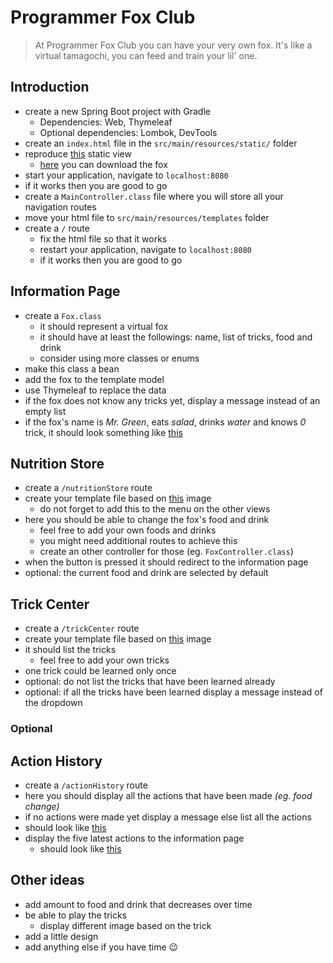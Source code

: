 # Programmer Fox Club

> At Programmer Fox Club you can have your very own fox. It's like a virtual tamagochi, you can feed and train your lil' one.

## Introduction

 - create a new Spring Boot project with Gradle
     - Dependencies: Web, Thymeleaf
     - Optional dependencies: Lombok, DevTools
 - create an `index.html` file in the `src/main/resources/static/` folder
 - reproduce [this](assets/views/information-00.png) static view
     - [here](assets/greenfox.png) you can download the fox
 - start your application, navigate to `localhost:8080`
 - if it works then you are good to go
 - create a `MainController.class` file where you will store all your navigation routes
 - move your html file to `src/main/resources/templates` folder
 - create a `/` route
     - fix the html file so that it works
     - restart your application, navigate to `localhost:8080`
     - if it works then you are good to go

## Information Page

 - create a `Fox.class`
     - it should represent a virtual fox
     - it should have at least the followings: name, list of tricks, food and drink
     - consider using more classes or enums
 - make this class a bean
 - add the fox to the template model
 - use Thymeleaf to replace the data
 - if the fox does not know any tricks yet, display a message instead of an empty list
 - if the fox's name is *Mr. Green*, eats *salad*, drinks *water* and knows *0* trick, it should look something like [this](assets/views/information-01.png)

## Nutrition Store

 - create a `/nutritionStore` route
 - create your template file based on [this](assets/views/nutrition_store.png) image
     - do not forget to add this to the menu on the other views
 - here you should be able to change the fox's food and drink
     - feel free to add your own foods and drinks
     - you might need additional routes to achieve this
     - create an other controller for those (eg. `FoxController.class`)
 - when the button is pressed it should redirect to the information page
 - optional: the current food and drink are selected by default

## Trick Center

 - create a `/trickCenter` route
 - create your template file based on [this](assets/views/trick_center.png) image
 - it should list the tricks
     - feel free to add your own tricks
 - one trick could be learned only once
 - optional: do not list the tricks that have been learned already
 - optional: if all the tricks have been learned display a message instead of the dropdown

### Optional

## Action History

 - create a `/actionHistory` route
 - here you should display all the actions that have been made *(eg. food change)*
 - if no actions were made yet display a message else list all the actions
 - should look like [this](assets/views/action_history.png)
 - display the five latest actions to the information page
     - should look like [this](assets/views/information-02.png)

## Other ideas

 - add amount to food and drink that decreases over time
 - be able to play the tricks
     - display different image based on the trick
 - add a little design
 - add anything else if you have time 😉
